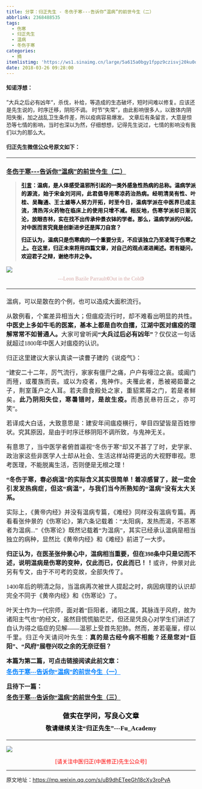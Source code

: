 ```yaml
---
title: 分享：归正先生 - 冬伤于寒---告诉你“温病”的前世今生（二）
abbrlink: 2368488535
tags:
  - 伤寒
  - 归正先生
  - 温病
  - 冬伤于寒
categories:
  - 摘
itemlistimg: 'https://ws1.sinaimg.cn/large/5a615a0bgy1fppz9czisvj20ku0o24qp.jpg'
date: 2018-03-26 09:28:00
---
```


#### 知诺浮想：
”大兵之后必有凶年“，杀伐，补给，等造成的生态破坏，短时间难以修复。应该还是先生说的，时序迁移，阴阳不调。 
时节“失常”，由此影响很多人，以致体内阴阳失衡，加之战乱卫生条件差，所以疫病容易爆发。
文章后有条留言，大意是惊恐等七情的影响，当时也深以为然，仔细想想，记得先生说过，七情的影响没有我们以为的那么大。  

#### 归正先生微信公众号原文如下：
---

###  [冬伤于寒---告诉你“温病”的前世今生（二）](https://mp.weixin.qq.com/s/uB9dhETeeGh18cXy3roPyA "跳转至原文")

<div class="rich_media_content ">
                    <blockquote><p style="margin-top: 10px;margin-bottom: 10px;text-align: justify;line-height: 1.5em;"><span style="text-decoration: underline;"><strong style="max-width: 100%;color: rgb(62, 62, 62);font-size: 14px;line-height: 22.4px;box-sizing: border-box !important;word-wrap: break-word !important;"><span style="text-decoration: underline;color: rgb(0, 0, 0);max-width: 100%;font-family: 仿宋;box-sizing: border-box !important;word-wrap: break-word !important;">引言</span></strong></span><strong style="max-width: 100%;color: rgb(62, 62, 62);font-size: 14px;line-height: 22.4px;box-sizing: border-box !important;word-wrap: break-word !important;"><span style="color: rgb(0, 0, 0);max-width: 100%;font-family: 仿宋;box-sizing: border-box !important;word-wrap: break-word !important;">：</span></strong><strong style="max-width: 100%;color: rgb(62, 62, 62);font-size: 14px;line-height: 22.4px;box-sizing: border-box !important;word-wrap: break-word !important;"><span style="color: rgb(0, 0, 0);max-width: 100%;font-family: 仿宋;box-sizing: border-box !important;word-wrap: break-word !important;">温病，是人体感受温邪所引起的一类外感急性热病的总称。温病学派的源流，始于宋金刘河间，此君倡导用寒凉药治热病。经明清吴有性、叶桂、吴鞠通、王士雄等人努力开拓，时至今日，温病学派在中医界已成主流，清热泻火药物在临床上的使用只增不减。相反地，伤寒学派却日渐沉沦，放眼杏林，实在找不出传承仲景衣钵的学者。那么，温病学派的兴起，对中医而言究竟是创新进步还是挥刀自宫？</span></strong></p><p style="margin-top: 10px;text-align: justify;line-height: 1.5em;margin-bottom: 10px;"><strong style="max-width: 100%;color: rgb(62, 62, 62);font-size: 14px;line-height: 22.4px;box-sizing: border-box !important;word-wrap: break-word !important;"><span style="color: rgb(0, 0, 0);max-width: 100%;font-family: 仿宋;box-sizing: border-box !important;word-wrap: break-word !important;"><strong style="text-align: justify;white-space: normal;max-width: 100%;color: rgb(62, 62, 62);font-size: 14px;line-height: 22.4px;box-sizing: border-box !important;word-wrap: break-word !important;"><span style="color: rgb(0, 0, 0);max-width: 100%;font-family: 仿宋;box-sizing: border-box !important;word-wrap: break-word !important;">归正认为，温病只是伤寒病的一个重要分支，不应该独立乃至凌驾于伤寒之上。</span></strong><strong style="text-align: justify;white-space: normal;max-width: 100%;color: rgb(62, 62, 62);font-size: 14px;line-height: 22.4px;box-sizing: border-box !important;word-wrap: break-word !important;"><span style="color: rgb(0, 0, 0);max-width: 100%;font-family: 仿宋;box-sizing: border-box !important;word-wrap: break-word !important;">在这里，归正未来将用四篇文章，对自己的观点递进阐述。若有疑问，欢迎君子之辩，谢绝市井之争。</span></strong></span></strong></p></blockquote><p style="text-align: justify;margin-top: 10px;margin-bottom: 5px;line-height: normal;"><img style="clear: both; display: block; margin:auto;" src="https://ws1.sinaimg.cn/large/5a615a0bgy1fppz9czisvj20ku0o24qp.jpg" data-type="jpeg" data-w="750" data-backw="558" data-backh="645" style="width: 100%;"></p><p style="text-align: center;line-height: normal;margin-bottom: 15px;margin-top: 5px;"><span style="color: rgb(0, 128, 255);text-decoration: underline;"><strong style="max-width: 100%;color: rgb(62, 62, 62);font-size: 14px;line-height: 22.4px;box-sizing: border-box !important;word-wrap: break-word !important;"></strong></span><span style="text-align: center;font-family: 仿宋;max-width: 100%;color: rgb(215, 171, 169);font-size: 14px;line-height: 22.4px;box-sizing: border-box !important;word-wrap: break-word !important;">---Leon Bazile Parrault《Out in the Cold</span><span style="text-align: center;color: rgb(215, 171, 169);font-size: 14px;line-height: 22.4px;font-family: Arial, 宋体;">》</span></p><hr><p style="margin-bottom: 15px;text-align: justify;margin-top: 20px;"><span style="font-family: 仿宋;font-size: 16px;text-align: justify;">温病，可以是散在的个例，也可以造成大面积流行。</span></p><p style="margin-top: 15px;margin-bottom: 15px;text-align: justify;"><span style="font-family: 仿宋;font-size: 16px;text-align: justify;">从散例看，个案差异相当大；但瘟疫流行时，却不难看出明显的共性。<strong>中医史上多如牛毛的医案，基本上都是自吹自擂，江湖中医对瘟疫的理解常常不如普通人。</strong>大家可曾听闻<strong>“大兵过后必有凶年”</strong>？仅仅这一句话就超过1800年中医人对瘟疫的认识。</span></p><p style="margin-top: 15px;margin-bottom: 15px;text-align: justify;"><span style="font-family: 仿宋;font-size: 16px;text-align: justify;">归正这里建议大家认真读一读曹子建的《说疫气》：</span></p><p style="margin-top: 15px;margin-bottom: 15px;text-align: justify;"><span style="font-family: 仿宋;font-size: 16px;text-align: justify;">“建安二十二年，厉气流行，家家有僵尸之痛，户户有嚎泣之哀。或阖门而殪，或覆族而丧。或以为疫者，鬼神作。夫罹此者，悉被褐茹藿之子，荆室蓬户之人耳。若夫鼎食殿处之家，重貂累蓐之门，若是者鲜矣。<strong>此乃阴阳失位，寒暑错时，是故生疫。</strong>而愚民悬符压之，亦可笑”。&nbsp;</span></p><p style="margin-top: 15px;margin-bottom: 15px;text-align: justify;"><span style="font-family: 仿宋;font-size: 16px;text-align: justify;">若译成大白话，大致意思是：建安年间瘟疫横行，举目四望皆是百姓惨状。究其原因，是由于<span style="font-family: 仿宋;font-size: 16px;text-align: justify;">时序迁移</span>阴阳不调</span><span style="font-family: 仿宋;font-size: 16px;color: rgb(34, 34, 34);white-space: pre-wrap;">所致，与鬼神无关。</span></p><p style="margin-top: 15px;margin-bottom: 15px;text-align: justify;"><span style="font-family: 仿宋;font-size: 16px;">有意思了，当中医学者俯首逼视“冬伤于寒”却又不甚了了时，史学家、政治家这些非医学人士却从社会、生活这样站得更远的大视野审视。思考医理，不能脱离生活，否则便是无根之理！</span><br><span style="font-family: 仿宋;font-size: 16px;text-align: justify;"></span></p><p style="margin-top: 15px;margin-bottom: 15px;text-align: justify;"><strong><span style="font-family: 仿宋;font-size: 16px;text-align: justify;">“冬伤于寒，春必病温”的实际含义其实很简单！着凉感冒了，就一定会引发发热病症，但这“病温”，与我们当今所熟知的“温病”没有太大关系。</span></strong></p><p style="margin-top: 15px;margin-bottom: 15px;text-align: justify;"><span style="font-family: 仿宋;font-size: 16px;text-align: justify;">实际上，《黄帝内经》并没有温病专篇，《难经》同样没有温病专篇。再看看张仲景的《伤寒论》，第六条记载着：“太阳病，发热而渴，不恶寒者为温病...”《伤寒论》既然记载着“为温病”，其实已经承认温病是相当独立的病种，显然比《黄帝内经》和《难经》前进了一大步。</span></p><p style="margin-top: 15px;margin-bottom: 15px;text-align: justify;"><span style="font-family: 仿宋;font-size: 16px;text-align: justify;"><strong>归正认为，在医圣张仲景心中，温病相当重要，但在398条中只是记而不述，说明温病是伤寒的变种，仅此而已，仅此而已！！</strong>或许，仲景对此另有专文，由于不可考的变故，全部失传了。</span></p><p style="margin-top: 15px;margin-bottom: 15px;text-align: justify;"><span style="font-family: 仿宋;font-size: 16px;text-align: justify;">1400年后的明清之际，当温病再次被世人提起之时，病因病理的认识却完全不同于《黄帝内经》和《伤寒论》了。&nbsp;</span></p><p style="margin-top: 15px;margin-bottom: 15px;text-align: justify;"><span style="font-family: 仿宋;font-size: 16px;text-align: justify;">叶天士作为一代宗师，面对着“巨阳者，诸阳之属，其脉连于风府，故为诸阳主气也”的经文，虽然目慌慌脑茫茫，但还是凭良心对学生们讲述了自认为得之临症的见解——温邪上受首先犯肺。然而，差若毫厘，缪以千里。归正今天请问叶先生：<strong>真的是古经今病不相能？还是您对“巨阳”、“风府”展卷兴叹之余的无奈迂徊？</strong></span></p><p style="margin-top: 15px;text-align: justify;margin-bottom: 5px;"><strong style="font-family: 仿宋;font-size: 16px;">本篇为第二篇，可点击链接阅读此前文章：</strong></p><p style="white-space: normal;text-align: justify;line-height: normal;margin-bottom: 15px;margin-top: 5px;"><span style="color: rgb(0, 128, 255);text-decoration: underline;font-family: 仿宋;font-size: 16px;"><strong><a href="http://mp.weixin.qq.com/s?__biz=MzI5NzQzMzY5NQ==&amp;mid=2247484024&amp;idx=1&amp;sn=675e133b1a206a2d0e7494c5725f3692&amp;chksm=ecb46d48dbc3e45ecb027e191485adf1196f1a3bdb640b5002857678f5f2bc9a84e191693d51&amp;scene=21#wechat_redirect" target="_blank" style="color: rgb(0, 128, 255);text-decoration: underline;">冬伤于寒---告诉你“温病”的前世今生（一）</a></strong></span></p><p style="white-space: normal;text-align: justify;line-height: normal;margin-top: 15px;margin-bottom: 5px;"><strong style="font-family: 仿宋;font-size: 16px;">且待下一篇：</strong></p><p style="margin-bottom: 25px;white-space: normal;text-align: justify;line-height: normal;margin-top: 5px;"><span style="font-family: 仿宋;font-size: 16px;text-decoration: underline;"><strong>冬伤于寒---告诉你“温病”的前世今生（三）</strong></span></p><p style="margin-top: 15px;margin-bottom: 15px;white-space: normal;text-align: justify;"><span style="font-family: 仿宋;font-size: 16px;"></span></p><p style="margin-top: 25px;margin-bottom: 5px;font-size: 16px;white-space: normal;max-width: 100%;min-height: 1em;color: rgb(62, 62, 62);text-align: center;line-height: 1.75em;box-sizing: border-box !important;word-wrap: break-word !important;"><strong><span style="font-size: 18px;color: rgb(0, 0, 0);max-width: 100%;font-family: 仿宋;letter-spacing: 0.5px;box-sizing: border-box !important;word-wrap: break-word !important;">做实在学问，写良心文章</span></strong></p><p style="margin-top: 5px;margin-bottom: 15px;font-size: 16px;white-space: normal;max-width: 100%;min-height: 1em;color: rgb(62, 62, 62);line-height: 1.75em;text-align: center;box-sizing: border-box !important;word-wrap: break-word !important;"><strong><span style="color: rgb(0, 0, 0);max-width: 100%;font-family: 仿宋;letter-spacing: 0.5px;box-sizing: border-box !important;word-wrap: break-word !important;">敬请继续关注“归正先生”---Fu_Academy</span></strong></p><hr style="font-size: 16px;white-space: normal;max-width: 100%;color: rgb(62, 62, 62);box-sizing: border-box !important;word-wrap: break-word !important;">
					<img style="clear: both; display: block; margin:auto;" src="https://ws1.sinaimg.cn/mw690/8bf740e1gy1fgqt1hfuomj20hs0bzmyp.jpg" /><p style="text-align: center; color: red">[请关注中医归正(中医修正)先生公众号]</p><hr />
                </div>



原文地址：https://mp.weixin.qq.com/s/uB9dhETeeGh18cXy3roPyA
